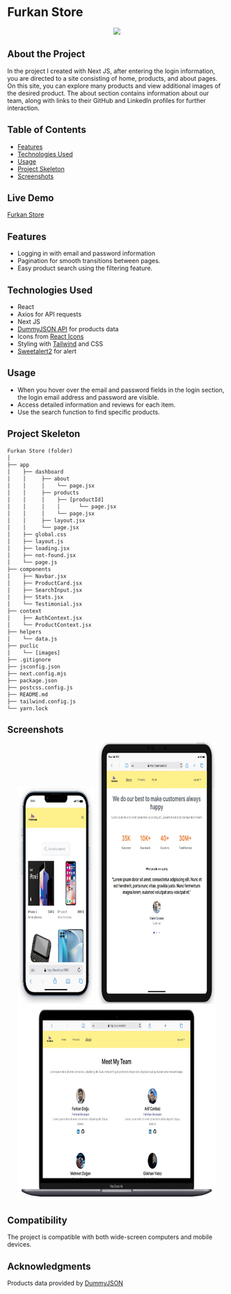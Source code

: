 # Furkan Store

<div align="center">
  <img src="./public/furkan-store.gif" />
</div>

## About the Project

In the project I created with Next JS, after entering the login information, you are directed to a site consisting of home, products, and about pages. On this site, you can explore many products and view additional images of the desired product. The about section contains information about our team, along with links to their GitHub and LinkedIn profiles for further interaction.

## Table of Contents

- [Features](#features)
- [Technologies Used](#technologies-used)
- [Usage](#usage)
- [Project Skeleton](#project-skeleton)
- [Screenshots](#screenshots)

## Live Demo

[Furkan Store](https://furkan-store-with-nextjs.vercel.app/)

## Features

- Logging in with email and password information
- Pagination for smooth transitions between pages.
- Easy product search using the filtering feature.

## Technologies Used

- React
- Axios for API requests
- Next JS
- [DummyJSON API](https://dummyjson.com/) for products data
- Icons from [React Icons](https://react-icons.github.io/react-icons/)
- Styling with [Tailwind](https://tailwindcss.com/) and CSS 
- [Sweetalert2](https://sweetalert2.github.io/) for alert 

## Usage

- When you hover over the email and password fields in the login section, the login email address and password are visible.
- Access detailed information and reviews for each item.
- Use the search function to find specific products.

## Project Skeleton

```
Furkan Store (folder)
│
├── app
│    ├── dashboard
│    │     ├── about
│    │     │    └── page.jsx
│    │     ├── products
│    │     │    ├── [productId]
│    │     │    │      └── page.jsx
│    │     │    └── page.jsx
│    │     ├── layout.jsx
│    │     └── page.jsx
│    ├── global.css
│    ├── layout.js
│    ├── loading.jsx
│    ├── not-found.jsx
│    └── page.js
├── components
│    ├── Navbar.jsx
│    ├── ProductCard.jsx
│    ├── SearchInput.jsx
│    ├── Stats.jsx
│    └── Testimonial.jsx 
├── context
│    ├── AuthContext.jsx
│    └── ProductContext.jsx 
├── helpers
│    └── data.js 
├── puclic
│    └── [images] 
├── .gitignore
├── jsconfig.json
├── next.config.mjs
├── package.json
├── postcss.config.js
├── README.md
├── tailwind.config.js
└── yarn.lock
```

## Screenshots

<div align="center">
  <img src="./public/Screenshot_1.jpg"  width="35%" height="500" />
  <img src="./public/Screenshot_2.jpg"  width="55%" height="600" />
  <img src="./public/Screenshot_3.jpg"  width="90.5%" height="450" />
</div>

## Compatibility

The project is compatible with both wide-screen computers and mobile devices.

## Acknowledgments

Products data provided by [DummyJSON](https://dummyjson.com/)